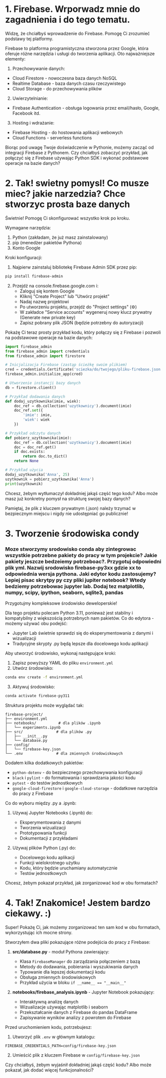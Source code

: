 # 1. Firebase. Wrporwadz mnie do zagadnienia i do tego tematu.

Widzę, że chciałbyś wprowadzenie do Firebase. Pomogę Ci zrozumieć podstawy tej platformy.

Firebase to platforma programistyczna stworzona przez Google, która oferuje różne narzędzia i usługi do tworzenia aplikacji. Oto najważniejsze elementy:

1. Przechowywanie danych:
- Cloud Firestore - nowoczesna baza danych NoSQL
- Realtime Database - baza danych czasu rzeczywistego
- Cloud Storage - do przechowywania plików

2. Uwierzytelnianie:
- Firebase Authentication - obsługa logowania przez email/hasło, Google, Facebook itd.

3. Hosting i wdrażanie:
- Firebase Hosting - do hostowania aplikacji webowych
- Cloud Functions - serverless functions

Biorąc pod uwagę Twoje doświadczenie w Pythonie, możemy zacząć od integracji Firebase z Pythonem. Czy chciałbyś zobaczyć przykład, jak połączyć się z Firebase używając Python SDK i wykonać podstawowe operacje na bazie danych?

# 2. Tak! swietny pomysl! Co musze miec? jakie narzedzia? Chce stworzyc prosta baze danych



Świetnie! Pomogę Ci skonfigurować wszystko krok po kroku.

Wymagane narzędzia:
1. Python (zakładam, że już masz zainstalowany)
2. pip (menedżer pakietów Pythona)
3. Konto Google

Kroki konfiguracji:

1. Najpierw zainstaluj bibliotekę Firebase Admin SDK przez pip:
```bash
pip install firebase-admin
```

2. Przejdź na console.firebase.google.com i:
   - Zaloguj się kontem Google
   - Kliknij "Create Project" lub "Utwórz projekt"
   - Nadaj nazwę projektowi
   - Po utworzeniu projektu, przejdź do "Project settings" (⚙️)
   - W zakładce "Service accounts" wygeneruj nowy klucz prywatny (Generate new private key)
   - Zapisz pobrany plik JSON (będzie potrzebny do autoryzacji)

Pokażę Ci teraz prosty przykład kodu, który połączy się z Firebase i pozwoli na podstawowe operacje na bazie danych:

```python
import firebase_admin
from firebase_admin import credentials
from firebase_admin import firestore

# Inicjalizacja Firebase (zastąp ścieżkę swoim plikiem)
cred = credentials.Certificate('sciezka/do/twojego/pliku-firebase.json')
firebase_admin.initialize_app(cred)

# Utworzenie instancji bazy danych
db = firestore.client()

# Przykład dodawania danych
def dodaj_uzytkownika(imie, wiek):
    doc_ref = db.collection('uzytkownicy').document(imie)
    doc_ref.set({
        'imie': imie,
        'wiek': wiek
    })

# Przykład odczytu danych
def pobierz_uzytkownika(imie):
    doc_ref = db.collection('uzytkownicy').document(imie)
    doc = doc_ref.get()
    if doc.exists:
        return doc.to_dict()
    return None

# Przykład użycia
dodaj_uzytkownika('Anna', 25)
uzytkownik = pobierz_uzytkownika('Anna')
print(uzytkownik)
```

Chcesz, żebym wytłumaczył dokładniej jakąś część tego kodu? Albo może masz już konkretny pomysł na strukturę swojej bazy danych?

Pamiętaj, że plik z kluczem prywatnym (.json) należy trzymać w bezpiecznym miejscu i nigdy nie udostępniać go publicznie!

# 3. Tworzenie środowiska condy

### Moze stworzymy srodowisko conda aby zintegrowac wszystkie potrzebne pakiety do pracy w tym projekcie? Jakie pakiety jeszcze bedzeiemy potrzeboac?. Przygotuj odpowiedni plik yml. Nazwij srodowisko firebase-py3xx gdzie xx to odpowiednia wersja pythona. Jaki edytor kodu zastosujemy? Lepiej pisac skrytpy py czy pliki jupiter notebook? Wtedy bedziemy potrzebowac jupyter lab. Dodaj tez matplotlib, numpy, scipy, ipython, seaborn, sqlite3, pandas

Przygotujmy kompleksowe środowisko deweloperskie! 

Dla tego projektu polecam Python 3.11, ponieważ jest stabilny i kompatybilny z większością potrzebnych nam pakietów. Co do edytora - możemy używać obu podejść:
- Jupyter Lab świetnie sprawdzi się do eksperymentowania z danymi i wizualizacji
- Tradycyjne skrypty .py będą lepsze dla docelowego kodu aplikacji



Aby utworzyć środowisko, wykonaj następujące kroki:

1. Zapisz powyższy YAML do pliku `environment.yml`
2. Utwórz środowisko:
```bash
conda env create -f environment.yml
```
3. Aktywuj środowisko:
```bash
conda activate firebase-py311
```

Struktura projektu może wyglądać tak:
```
firebase-project/
├── environment.yml
├── notebooks/          # dla plików .ipynb
│   └── experiments.ipynb
├── src/               # dla plików .py
│   ├── __init__.py
│   └── database.py
├── config/
│   └── firebase-key.json
└── .env               # dla zmiennych środowiskowych
```

Dodałem kilka dodatkowych pakietów:
- `python-dotenv` - do bezpiecznego przechowywania konfiguracji
- `black` i `pylint` - do formatowania i sprawdzania jakości kodu
- `pytest` - do testów jednostkowych
- `google-cloud-firestore` i `google-cloud-storage` - dodatkowe narzędzia do pracy z Firebase

Co do wyboru między .py a .ipynb:
1. Używaj Jupyter Notebooks (.ipynb) do:
   - Eksperymentowania z danymi
   - Tworzenia wizualizacji
   - Prototypowania funkcji
   - Dokumentacji z przykładami

2. Używaj plików Python (.py) do:
   - Docelowego kodu aplikacji
   - Funkcji wielokrotnego użytku
   - Kodu, który będzie uruchamiany automatycznie
   - Testów jednostkowych

Chcesz, żebym pokazał przykład, jak zorganizować kod w obu formatach?

# 4. Tak! Znakomice! Jestem bardzo ciekawy. :)

Super! Pokażę Ci, jak możemy zorganizować ten sam kod w obu formatach, wykorzystując ich mocne strony.



Stworzyłem dwa pliki pokazujące różne podejścia do pracy z Firebase:

1. **src/database.py** - moduł Pythona zawierający:
   - Klasa `FirebaseManager` do zarządzania połączeniem z bazą
   - Metody do dodawania, pobierania i wyszukiwania danych
   - Typowanie dla lepszej dokumentacji kodu
   - Obsługa zmiennych środowiskowych
   - Przykład użycia w bloku `if __name__ == "__main__"`

2. **notebooks/firebase_analysis.ipynb** - Jupyter Notebook pokazujący:
   - Interaktywną analizę danych
   - Wizualizacje używając matplotlib i seaborn
   - Przekształcanie danych z Firebase do pandas DataFrame
   - Zapisywanie wyników analizy z powrotem do Firebase

Przed uruchomieniem kodu, potrzebujesz:
1. Utworzyć plik `.env` w głównym katalogu:
```
FIREBASE_CREDENTIALS_PATH=config/firebase-key.json
```

2. Umieścić plik z kluczem Firebase w `config/firebase-key.json`

Czy chciałbyś, żebym wyjaśnił dokładniej jakąś część kodu? Albo może pokazał, jak dodać więcej funkcjonalności?